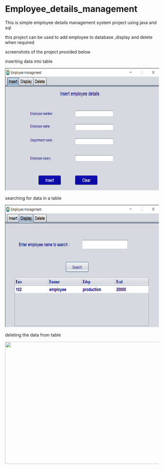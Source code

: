 # Employee_details_management
This is simple employee details management system project using java and sql


this project can be used to add employee to database ,display and delete when required

screenshots of the project provided below

inserting data into table

<img src="img/Employee management 01-04-2022 16_53_35.png" width="600" height="400">

searching for data in a table

<img src="img/Employee management 01-04-2022 16_55_13.png" width="600" height="400">

deleting the data from table

<img src="img/Employee management 01-04-2022 16_55_28" width="600" height="400">
